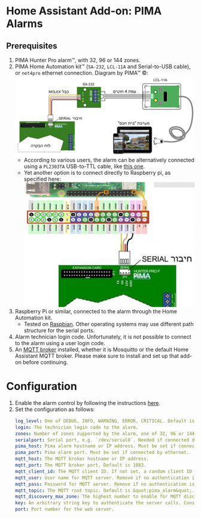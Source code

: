 # Home Assistant Add-on: PIMA Alarms

## Prerequisites

1. PIMA Hunter Pro alarm&trade;, with 32, 96 or 144 zones.
1. PIMA Home Automation kit&trade; (`SA-232`, `LCL-11A` and Serial-to-USB cable), or `net4pro` ethernet connection.
   Diagram by PIMA&trade; &copy;:
   ![Diagram by PIMA&trade; &copy;](home_automation_kit.png)
   - According to various users, the alarm can be alternatively connected using a `PL2303TA` USB-to-TTL cable, like [this one](https://www.aliexpress.com/item/32345829369.html).
   - Yet another option is to connect directly to Raspberry pi, as specified here:
   ![Diagram by @maorcc](rpi_connection.png)
1. Raspberry Pi or similar, connected to the alarm through the Home Automation kit.
   - Tested on [Raspbian](https://www.raspberrypi.org/downloads/raspbian/). Other operating systems
     may use different path structure for the serial ports.
1. Alarm technician login code. Unfortunately, it is not possible to connect to the alarm using a user login code.
1. An [MQTT broker](https://www.home-assistant.io/docs/mqtt/broker/) installed,
   whether it is Mosquitto or the default Home Assistant MQTT broker. Please
   make sure to install and set up that add-on before continuing.

# Configuration

1. Enable the alarm control by following the instructions
   [here](https://github.com/deiger/Alarm#enabling-the-alarm-serial-port-or-network-connection).
1. Set the configuration as follows:
   ```yaml
   log_level: One of DEBUG, INFO, WARNING, ERROR, CRITICAL. Default is INFO.
   login: The technician login code to the alarm.
   zones: Number of zones supported by the alarm, one of 32, 96 or 144. Default is 32.
   serialport: Serial port, e.g. `/dev/serial0`. Needed if connected directly through GPIO serial.
   pima_host: Pima alarm hostname or IP address. Must be set if connected by ethernet.
   pima_port: Pima alarm port. Must be set if connected by ethernet.
   mqtt_host: The MQTT broker hostname or IP address.
   mqtt_port: The MQTT broker port. Default is 1883.
   mqtt_client_id: The MQTT client ID. If not set, a random client ID will be generated.
   mqtt_user: User name for MQTT server. Remove if no authentication is used.
   mqtt_pass: Password for MQTT server. Remove if no authentication is used.
   mqtt_topic: The MQTT root topic. Default is &quot;pima_alarm&quot;. The server will listen on topic &lt;{mqtt_topic}/command&gt; and publish to &lt;{mqtt_topic}/status&gt;.
   mqtt_discovery_max_zone: The highest number to enable for MQTT discovery (to avoid adding sensors for inoperative zones).
   key: An arbitrary string key to authenticate the server calls. Consider generating a random key using `uuid -v4`.
   port: Port number for the web server.
   ```
